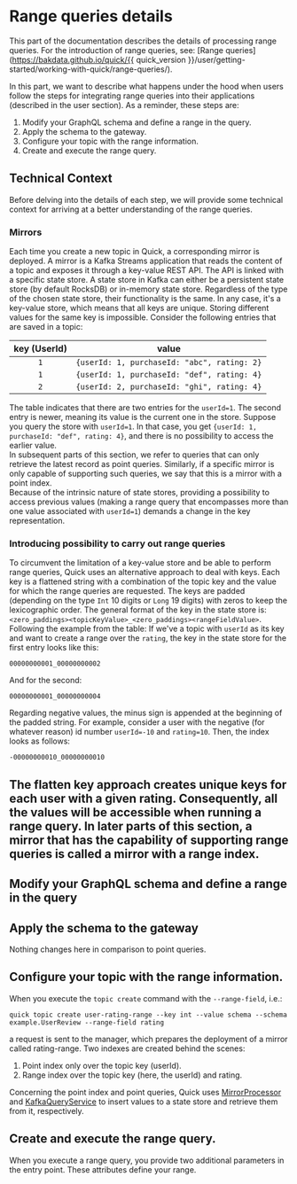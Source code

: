 # Range queries details

This part of the documentation describes the details of processing range queries.
For the introduction of range queries, see:
[Range queries](https://bakdata.github.io/quick/{{ quick_version }}/user/getting-started/working-with-quick/range-queries/).

In this part, we want to describe what happens under the hood
when users follow the steps for integrating range queries into their applications
(described in the user section).
As a reminder, these steps are:
1. Modify your GraphQL schema and define a range in the query.
2. Apply the schema to the gateway.
3. Configure your topic with the range information.
4. Create and execute the range query.

## Technical Context

Before delving into the details of each step,
we will provide some technical context
for arriving at a better understanding of the range queries.

### Mirrors

Each time you create a new topic in Quick, a corresponding mirror is deployed.
A mirror is a Kafka Streams application that reads the content of a topic
and exposes it through a key-value REST API.
The API is linked with a specific state store. 
A state store in Kafka can either be a persistent state store (by default RocksDB)
or in-memory state store.
Regardless of the type of the chosen state store, their functionality is the same. 
In any case, it's a key-value store, which means that all keys are unique.
Storing different values for the same key is impossible.
Consider the following entries that are saved in a topic:

| key (UserId) | value                                       |
|:------------:|---------------------------------------------|
|     `1`      | `{userId: 1, purchaseId: "abc", rating: 2}` |
|     `1`      | `{userId: 1, purchaseId: "def", rating: 4}` |
|     `2`      | `{userId: 2, purchaseId: "ghi", rating: 4}` |

The table indicates that there are two entries for the `userId=1`.
The second entry is newer, meaning its value is the current one in the store.
Suppose you query the store with `userId=1`.
In that case, you get `{userId: 1, purchaseId: "def", rating: 4}`,
and there is no possibility to access the earlier value.  
In subsequent parts of this section,
we refer to queries that can only retrieve the latest record as point queries. 
Similarly, if a specific mirror is only capable of supporting such queries,
we say that this is a mirror with a point index.  
Because of the intrinsic nature of state stores, 
providing a possibility to access previous values (making a range query that encompasses more than one value 
associated with `userId=1`) demands a change in the key representation. 

### Introducing possibility to carry out range queries

To circumvent the limitation of a key-value store and be able to perform range queries,
Quick uses an alternative approach to deal with keys. 
Each key is a flattened string with a combination of the topic key and the value
for which the range queries are requested.
The keys are padded (depending on the type `Int` 10 digits or `Long` 19 digits) 
with zeros to keep the lexicographic order.
The general format of the key in the state store is: 
`<zero_paddings><topicKeyValue>_<zero_paddings><rangeFieldValue>`.  
Following the example from the table: If we've a topic with `userId` as its key
and want to create a range over the `rating`,
the key in the state store for the first entry looks like this:
``` 
00000000001_00000000002
```
And for the second:
``` 
00000000001_00000000004
```
Regarding negative values, the minus sign is appended at the beginning of the padded string.
For example, consider a user with the negative (for whatever reason) id number `userId=-10`
and `rating=10`.
Then, the index looks as follows:
``` 
-00000000010_00000000010
```
The flatten key approach creates unique keys for each user with a given rating.
Consequently, all the values will be accessible when running a range query.
In later parts of this section, a mirror that has the capability of supporting range queries
is called a mirror with a range index.
---

## Modify your GraphQL schema and define a range in the query



## Apply the schema to the gateway

Nothing changes here in comparison to point queries.

## Configure your topic with the range information.

When you execute the `topic create` command with the `--range-field`, i.e.:
```shell
quick topic create user-rating-range --key int --value schema --schema example.UserReview --range-field rating
```
a request is sent to the manager, which prepares the deployment of a 
mirror called rating-range.
Two indexes are created behind the scenes:

1. Point index only over the topic key (userId).
2. Range index over the topic key (here, the userId) and rating.

Concerning the point index and point queries,
Quick uses [MirrorProcessor](https://github.com/bakdata/quick/blob/master/mirror/src/main/java/com/bakdata/quick/mirror/MirrorProcessor.java)
and [KafkaQueryService](https://github.com/bakdata/quick/blob/master/mirror/src/main/java/com/bakdata/quick/mirror/service/KafkaQueryService.java)
to insert values to a state store and retrieve them from it, respectively.




## Create and execute the range query.

When you execute a range query, you provide two additional parameters in the entry point.
These attributes define your range. 
